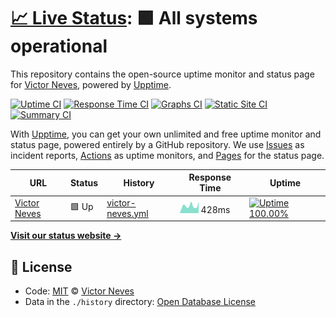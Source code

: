 # [📈 Live Status](https://victorneves.dev): <!--live status--> **🟩 All systems operational**

This repository contains the open-source uptime monitor and status page for [Victor Neves](victorneves.dev), powered by [Upptime](https://github.com/upptime/upptime).

[![Uptime CI](https://github.com/koj-co/upptime/workflows/Uptime%20CI/badge.svg)](https://github.com/koj-co/upptime/actions?query=workflow%3A%22Uptime+CI%22)
[![Response Time CI](https://github.com/koj-co/upptime/workflows/Response%20Time%20CI/badge.svg)](https://github.com/koj-co/upptime/actions?query=workflow%3A%22Response+Time+CI%22)
[![Graphs CI](https://github.com/koj-co/upptime/workflows/Graphs%20CI/badge.svg)](https://github.com/koj-co/upptime/actions?query=workflow%3A%22Graphs+CI%22)
[![Static Site CI](https://github.com/koj-co/upptime/workflows/Static%20Site%20CI/badge.svg)](https://github.com/koj-co/upptime/actions?query=workflow%3A%22Static+Site+CI%22)
[![Summary CI](https://github.com/koj-co/upptime/workflows/Summary%20CI/badge.svg)](https://github.com/koj-co/upptime/actions?query=workflow%3A%22Summary+CI%22)

With [Upptime](https://upptime.js.org), you can get your own unlimited and free uptime monitor and status page, powered entirely by a GitHub repository. We use [Issues](https://github.com/victorlmneves/victorneves.dev/issues) as incident reports, [Actions](https://github.com/victorlmneves/victorneves.dev/actions) as uptime monitors, and [Pages](https://victorneves.dev) for the status page.

<!--start: status pages-->
<!-- This summary is generated by Upptime (https://github.com/upptime/upptime) -->
<!-- Do not edit this manually, your changes will be overwritten -->

| URL                                         | Status | History                                                                                                     | Response Time                                                                     | Uptime                                                                                                                                                                                                                      |
| ------------------------------------------- | ------ | ----------------------------------------------------------------------------------------------------------- | --------------------------------------------------------------------------------- | --------------------------------------------------------------------------------------------------------------------------------------------------------------------------------------------------------------------------- |
| [Victor Neves](https://www.victorneves.dev) | 🟩 Up  | [victor-neves.yml](https://github.com/victorlmneves/uptime-monitor/commits/master/history/victor-neves.yml) | <img alt="Response time graph" src="./graphs/victor-neves.png" height="20"> 428ms | [![Uptime 100.00%](https://img.shields.io/endpoint?url=https%3A%2F%2Fraw.githubusercontent.com%2Fvictorlmneves%2Fuptime-monitor%2Fmaster%2Fapi%2Fvictor-neves%2Fuptime.json)](https://victorneves.dev/history/victor-neves) |

<!--end: status pages-->

[**Visit our status website →**](https://victorneves.dev)

## 📄 License

- Code: [MIT](./LICENSE) © [Victor Neves](victorneves.dev)
- Data in the `./history` directory: [Open Database License](https://opendatacommons.org/licenses/odbl/1-0/)
